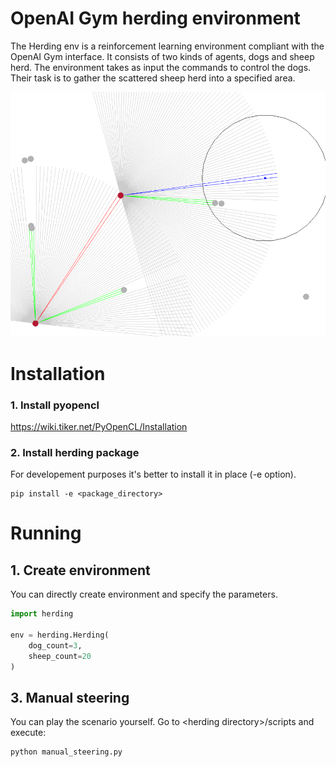 # OpenAI Gym herding environment

The Herding env is a reinforcement learning environment compliant with the OpenAI Gym interface.
It consists of two kinds of agents, dogs and sheep herd. The environment takes as input the commands
to control the dogs. Their task is to gather the scattered sheep herd into a specified area.

![Herding environment](docs/images/herding_env.png)

Installation
============
### 1. Install pyopencl
https://wiki.tiker.net/PyOpenCL/Installation
### 2. Install herding package

For developement purposes it's better to install it in place (-e option).

```
pip install -e <package_directory>
```
Running
============

## 1. Create environment
You can directly create environment and specify the parameters.
```python
import herding

env = herding.Herding(
    dog_count=3,
    sheep_count=20
)
```
## 3. Manual steering
You can play the scenario yourself.
Go to \<herding directory>/scripts and execute:
```
python manual_steering.py
```
